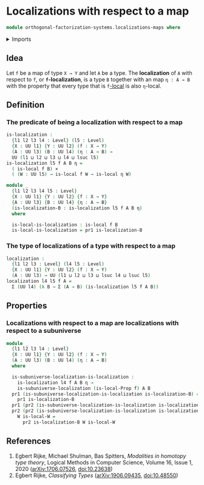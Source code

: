 # Localizations with respect to a map

```agda
module orthogonal-factorization-systems.localizations-maps where
```

<details><summary>Imports</summary>

```agda
open import foundation.action-on-identifications-functions
open import foundation.cartesian-product-types
open import foundation.contractible-maps
open import foundation.contractible-types
open import foundation.dependent-pair-types
open import foundation.empty-types
open import foundation.equivalences
open import foundation.function-extensionality
open import foundation.function-types
open import foundation.functoriality-dependent-function-types
open import foundation.identity-types
open import foundation.propositions
open import foundation.retractions
open import foundation.sections
open import foundation.subuniverses
open import foundation.type-arithmetic-dependent-function-types
open import foundation.type-arithmetic-unit-type
open import foundation.unit-type
open import foundation.universal-property-empty-type
open import foundation.universe-levels

open import orthogonal-factorization-systems.local-types
open import orthogonal-factorization-systems.localizations-subuniverses
```

</details>

## Idea

Let `f` be a map of type `X → Y` and let `A` be a type. The **localization** of
`A` with respect to `f`, or **`f`-localization**, is a type `B` together with an
map `η : A → B` with the property that every type that is
`f`[-local](orthogonal-factorization-systems.local-types.md) is also `η`-local.

## Definition

### The predicate of being a localization with respect to a map

```agda
is-localization :
  {l1 l2 l3 l4 : Level} (l5 : Level)
  {X : UU l1} {Y : UU l2} (f : X → Y)
  (A : UU l3) (B : UU l4) (η : A → B) →
  UU (l1 ⊔ l2 ⊔ l3 ⊔ l4 ⊔ lsuc l5)
is-localization l5 f A B η =
  ( is-local f B) ×
  ( (W : UU l5) → is-local f W → is-local η W)
```

```agda
module _
  {l1 l2 l3 l4 l5 : Level}
  {X : UU l1} {Y : UU l2} {f : X → Y}
  {A : UU l3} {B : UU l4} {η : A → B}
  (is-localization-B : is-localization l5 f A B η)
  where

  is-local-is-localization : is-local f B
  is-local-is-localization = pr1 is-localization-B
```

### The type of localizations of a type with respect to a map

```agda
localization :
  {l1 l2 l3 : Level} (l4 l5 : Level)
  {X : UU l1} {Y : UU l2} (f : X → Y)
  (A : UU l3) → UU (l1 ⊔ l2 ⊔ l3 ⊔ lsuc l4 ⊔ lsuc l5)
localization l4 l5 f A =
  Σ (UU l4) (λ B → Σ (A → B) (is-localization l5 f A B))
```

## Properties

### Localizations with respect to a map are localizations with respect to a subuniverse

```agda
module _
  {l1 l2 l3 l4 : Level}
  {X : UU l1} {Y : UU l2} (f : X → Y)
  (A : UU l3) (B : UU l4) (η : A → B)
  where

  is-subuniverse-localization-is-localization :
    is-localization l4 f A B η →
    is-subuniverse-localization (is-local-Prop f) A B
  pr1 (is-subuniverse-localization-is-localization is-localization-B) =
    pr1 is-localization-B
  pr1 (pr2 (is-subuniverse-localization-is-localization is-localization-B)) = η
  pr2 (pr2 (is-subuniverse-localization-is-localization is-localization-B))
    W is-local-W =
      pr2 is-localization-B W is-local-W
```

## References

1. Egbert Rijke, Michael Shulman, Bas Spitters, _Modalities in homotopy type
   theory_, Logical Methods in Computer Science, Volume 16, Issue 1, 2020
   ([arXiv:1706.07526](https://arxiv.org/abs/1706.07526),
   [doi:10.23638](https://doi.org/10.23638/LMCS-16%281%3A2%292020))
2. <a name="classifying-types"></a>Egbert Rijke, _Classifying Types_
   ([arXiv:1906.09435](https://arxiv.org/abs/1906.09435),
   [doi:10.48550](https://doi.org/10.48550/arXiv.1906.09435))
